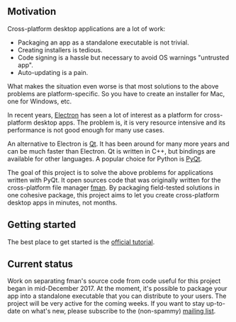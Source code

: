 ## Motivation
Cross-platform desktop applications are a lot of work:

 * Packaging an app as a standalone executable is not trivial.
 * Creating installers is tedious.
 * Code signing is a hassle but necessary to avoid OS warnings "untrusted app".
 * Auto-updating is a pain.

What makes the situation even worse is that most solutions to the above 
problems are platform-specific. So you have to create an installer for Mac, one
for Windows, etc.

In recent years, [Electron](https://electronjs.org/) has seen a lot of interest
as a platform for cross-platform desktop apps. The problem is, it is very
resource intensive and its performance is not good enough for many use cases.

An alternative to Electron is [Qt](https://www.qt.io). It has been around for
many more years and can be much faster than Electron. Qt is written in C++, but
bindings are available for other languages. A popular choice for Python is
[PyQt](https://riverbankcomputing.com/software/pyqt/intro).

The goal of this project is to solve the above problems for applications written
with PyQt. It open sources code that was originally written for the
cross-platform file manager [fman](https://fman.io). By packaging field-tested
solutions in one cohesive package, this project aims to let you create
cross-platform desktop apps in minutes, not months.

## Getting started
The best place to get started is the
[official tutorial](https://github.com/mherrmann/fbs-tutorial).

## Current status
Work on separating fman's source code from code useful for this project began in
mid-December 2017. At the moment, it's possible to package your app into a
standalone executable that you can distribute to your users. The project will be
very active for the coming weeks. If you want to stay up-to-date on what's new,
please subscribe to the (non-spammy) [mailing list](http://eepurl.com/ddgpnf).